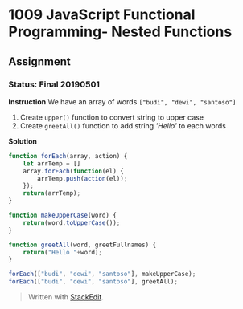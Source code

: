 # 1009 JavaScript Functional Programming- Nested Functions
## Assignment
### Status: Final 20190501

**Instruction**
We have an array of words
`["budi", "dewi", "santoso"]`

 1. Create `upper()` function to convert string to upper case
 2. Create `greetAll()` function to add string *'Hello'* to each words

**Solution**
```JavaScript
function forEach(array, action) {
	let arrTemp = []
	array.forEach(function(el) {
		arrTemp.push(action(el));
	});
	return(arrTemp);
}

function makeUpperCase(word) {
	return(word.toUpperCase());
}

function greetAll(word, greetFullnames) {
	return("Hello "+word);
}

forEach(["budi", "dewi", "santoso"], makeUpperCase);
forEach(["budi", "dewi", "santoso"], greetAll);
```

> Written with [StackEdit](https://stackedit.io/).